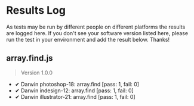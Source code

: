 # Results Log

As tests may be run by different people on different platforms the results are logged here. If you don't see your software version listed here, please run the test in your environment and add the result below. Thanks!

## array.find.js

> Version 1.0.0

- ✔ Darwin photoshop-18: array.find [pass: 1, fail: 0]
- ✔ Darwin indesign-12: array.find [pass: 1, fail: 0]
- ✔ Darwin illustrator-21: array.find [pass: 1, fail: 0]
